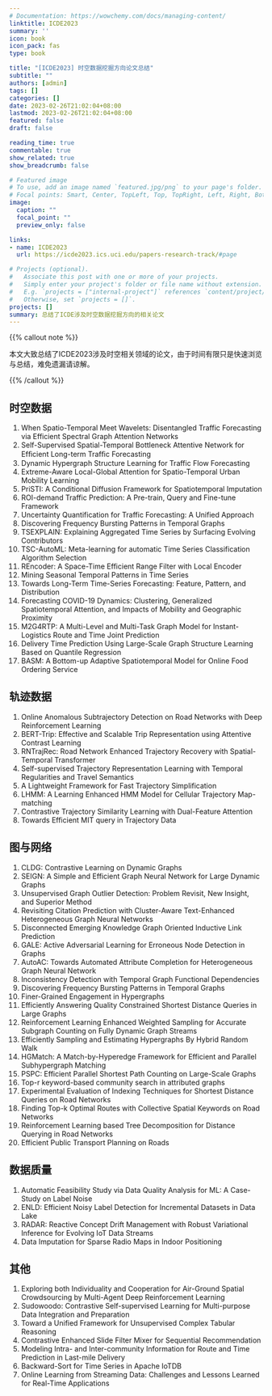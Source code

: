 ```yaml
---
# Documentation: https://wowchemy.com/docs/managing-content/
linktitle: ICDE2023
summary: ''
icon: book
icon_pack: fas
type: book

title: "[ICDE2023] 时空数据挖掘方向论文总结"
subtitle: ""
authors: [admin]
tags: []
categories: []
date: 2023-02-26T21:02:04+08:00
lastmod: 2023-02-26T21:02:04+08:00
featured: false
draft: false

reading_time: true
commentable: true
show_related: true
show_breadcrumb: false

# Featured image
# To use, add an image named `featured.jpg/png` to your page's folder.
# Focal points: Smart, Center, TopLeft, Top, TopRight, Left, Right, BottomLeft, Bottom, BottomRight.
image:
  caption: ""
  focal_point: ""
  preview_only: false

links:
- name: ICDE2023
  url: https://icde2023.ics.uci.edu/papers-research-track/#page

# Projects (optional).
#   Associate this post with one or more of your projects.
#   Simply enter your project's folder or file name without extension.
#   E.g. `projects = ["internal-project"]` references `content/project/deep-learning/index.md`.
#   Otherwise, set `projects = []`.
projects: []
summary: 总结了ICDE涉及时空数据挖掘方向的相关论文
---
```


{{% callout note %}}

本文大致总结了ICDE2023涉及时空相关领域的论文，由于时间有限只是快速浏览与总结，难免遗漏请谅解。

{{% /callout %}}

## 时空数据

1. When Spatio-Temporal Meet Wavelets: Disentangled Traffic Forecasting via Efficient Spectral Graph Attention Networks
2. Self-Supervised Spatial-Temporal Bottleneck Attentive Network for Efﬁcient Long-term Trafﬁc Forecasting
3. Dynamic Hypergraph Structure Learning for Traffic Flow Forecasting
4. Extreme-Aware Local-Global Attention for Spatio-Temporal Urban Mobility Learning
5. PriSTI: A Conditional Diffusion Framework for Spatiotemporal Imputation
6. ROI-demand Traffic Prediction: A Pre-train, Query and Fine-tune Framework
7. Uncertainty Quantification for Traffic Forecasting: A Unified Approach
8. Discovering Frequency Bursting Patterns in Temporal Graphs
9. TSEXPLAIN: Explaining Aggregated Time Series by Surfacing Evolving Contributors
10. TSC-AutoML: Meta-learning for automatic Time Series Classification Algorithm Selection
11. REncoder: A Space-Time Efficient Range Filter with Local Encoder
12. Mining Seasonal Temporal Patterns in Time Series
13. Towards Long-Term Time-Series Forecasting: Feature, Pattern, and Distribution
14. Forecasting COVID-19 Dynamics: Clustering, Generalized Spatiotemporal Attention, and Impacts of Mobility and Geographic Proximity
15. M2G4RTP: A Multi-Level and Multi-Task Graph Model for Instant-Logistics Route and Time Joint Prediction
16. Delivery Time Prediction Using Large-Scale Graph Structure Learning Based on Quantile Regression
17. BASM: A Bottom-up Adaptive Spatiotemporal Model for Online Food Ordering Service

## 轨迹数据

1. Online Anomalous Subtrajectory Detection on Road Networks with Deep Reinforcement Learning
2. BERT-Trip: Effective and Scalable Trip Representation using Attentive Contrast Learning
3. RNTrajRec: Road Network Enhanced Trajectory Recovery with Spatial-Temporal Transformer
4. Self-supervised Trajectory Representation Learning with Temporal Regularities and Travel Semantics
5. A Lightweight Framework for Fast Trajectory Simplification
6. LHMM: A Learning Enhanced HMM Model for Cellular Trajectory Map-matching
7. Contrastive Trajectory Similarity Learning with Dual-Feature Attention
8. Towards Efficient MIT query in Trajectory Data

## 图与网络

1. CLDG: Contrastive Learning on Dynamic Graphs
2. SEIGN: A Simple and Efficient Graph Neural Network for Large Dynamic Graphs
3. Unsupervised Graph Outlier Detection: Problem Revisit, New Insight, and Superior Method
4. Revisiting Citation Prediction with Cluster-Aware Text-Enhanced Heterogeneous Graph Neural Networks
5. Disconnected Emerging Knowledge Graph Oriented Inductive Link Prediction
6. GALE: Active Adversarial Learning for Erroneous Node Detection in Graphs
7. AutoAC: Towards Automated Attribute Completion for Heterogeneous Graph Neural Network
8. Inconsistency Detection with Temporal Graph Functional Dependencies
9. Discovering Frequency Bursting Patterns in Temporal Graphs
10. Finer-Grained Engagement in Hypergraphs
11. Efficiently Answering Quality Constrained Shortest Distance Queries in Large Graphs
12. Reinforcement Learning Enhanced Weighted Sampling for Accurate Subgraph Counting on Fully Dynamic Graph Streams
13. Efficiently Sampling and Estimating Hypergraphs By Hybrid Random Walk
14. HGMatch: A Match-by-Hyperedge Framework for Efficient and Parallel Subhypergraph Matching
15. PSPC: Efficient Parallel Shortest Path Counting on Large-Scale Graphs
16. Top-r keyword-based community search in attributed graphs
17. Experimental Evaluation of Indexing Techniques for Shortest Distance Queries on Road Networks
18. Finding Top-k Optimal Routes with Collective Spatial Keywords on Road Networks
19. Reinforcement Learning based Tree Decomposition for Distance Querying in Road Networks
20. Efficient Public Transport Planning on Roads

## 数据质量

1. Automatic Feasibility Study via Data Quality Analysis for ML: A Case-Study on Label Noise
2. ENLD: Efficient Noisy Label Detection for Incremental Datasets in Data Lake
3. RADAR: Reactive Concept Drift Management with Robust Variational Inference for Evolving IoT Data Streams
4. Data Imputation for Sparse Radio Maps in Indoor Positioning

## 其他

1. Exploring both Individuality and Cooperation for Air-Ground Spatial Crowdsourcing by Multi-Agent Deep Reinforcement Learning
2. Sudowoodo: Contrastive Self-supervised Learning for Multi-purpose Data Integration and Preparation
3. Toward a Unified Framework for Unsupervised Complex Tabular Reasoning
4. Contrastive Enhanced Slide Filter Mixer for Sequential Recommendation
5. Modeling Intra- and Inter-community Information for Route and Time Prediction in Last-mile Delivery
6. Backward-Sort for Time Series in Apache IoTDB
7. Online Learning from Streaming Data: Challenges and Lessons Learned for Real-Time Applications
